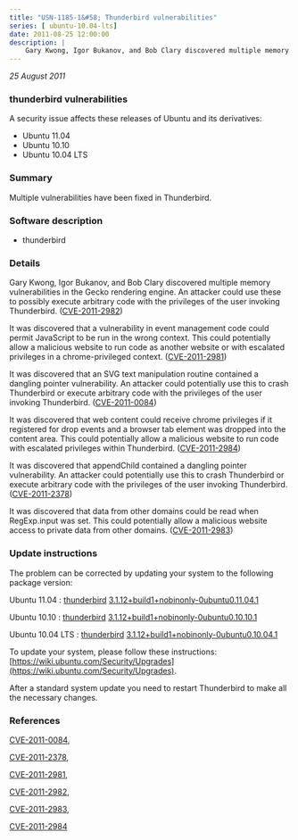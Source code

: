 ```yaml
---
title: "USN-1185-1&#58; Thunderbird vulnerabilities"
series: [ ubuntu-10.04-lts]
date: 2011-08-25 12:00:00
description: |
    Gary Kwong, Igor Bukanov, and Bob Clary discovered multiple memory vulnerabilities in the Gecko rendering engine. An attacker could use these to possibly execute arbitrary code with the privileges of the user invoking Thunderbird. ([CVE-2011-2982](http://people.ubuntu.com/~ubuntu-security/cve/CVE-2011-2982))
--- 
```

 
 

*25 August 2011*

### thunderbird vulnerabilities

A security issue affects these releases of Ubuntu and its derivatives:

* Ubuntu 11.04
* Ubuntu 10.10
* Ubuntu 10.04 LTS

### Summary

Multiple vulnerabilities have been fixed in Thunderbird. 

### Software description

* thunderbird 

### Details

Gary Kwong, Igor Bukanov, and Bob Clary discovered multiple memory vulnerabilities in the Gecko rendering engine. An attacker could use these to possibly execute arbitrary code with the privileges of the user invoking Thunderbird. ([CVE-2011-2982](http://people.ubuntu.com/~ubuntu-security/cve/CVE-2011-2982))

It was discovered that a vulnerability in event management code could permit JavaScript to be run in the wrong context. This could potentially allow a malicious website to run code as another website or with escalated privileges in a chrome-privileged context. ([CVE-2011-2981](http://people.ubuntu.com/~ubuntu-security/cve/CVE-2011-2981))

It was discovered that an SVG text manipulation routine contained a dangling pointer vulnerability. An attacker could potentially use this to crash Thunderbird or execute arbitrary code with the privileges of the user invoking Thunderbird. ([CVE-2011-0084](http://people.ubuntu.com/~ubuntu-security/cve/CVE-2011-0084))

It was discovered that web content could receive chrome privileges if it registered for drop events and a browser tab element was dropped into the content area. This could potentially allow a malicious website to run code with escalated privileges within Thunderbird. ([CVE-2011-2984](http://people.ubuntu.com/~ubuntu-security/cve/CVE-2011-2984))

It was discovered that appendChild contained a dangling pointer vulnerability. An attacker could potentially use this to crash Thunderbird or execute arbitrary code with the privileges of the user invoking Thunderbird. ([CVE-2011-2378](http://people.ubuntu.com/~ubuntu-security/cve/CVE-2011-2378))

It was discovered that data from other domains could be read when RegExp.input was set. This could potentially allow a malicious website access to private data from other domains. ([CVE-2011-2983](http://people.ubuntu.com/~ubuntu-security/cve/CVE-2011-2983)) 

### Update instructions

The problem can be corrected by updating your system to the following package version:

Ubuntu 11.04
 : [thunderbird](https://launchpad.net/ubuntu/+source/thunderbird) <span> [3.1.12+build1+nobinonly-0ubuntu0.11.04.1](https://launchpad.net/ubuntu/+source/thunderbird/3.1.12+build1+nobinonly-0ubuntu0.11.04.1) </span> 

Ubuntu 10.10
 : [thunderbird](https://launchpad.net/ubuntu/+source/thunderbird) <span> [3.1.12+build1+nobinonly-0ubuntu0.10.10.1](https://launchpad.net/ubuntu/+source/thunderbird/3.1.12+build1+nobinonly-0ubuntu0.10.10.1) </span> 

Ubuntu 10.04 LTS
 : [thunderbird](https://launchpad.net/ubuntu/+source/thunderbird) <span> [3.1.12+build1+nobinonly-0ubuntu0.10.04.1](https://launchpad.net/ubuntu/+source/thunderbird/3.1.12+build1+nobinonly-0ubuntu0.10.04.1) </span> 

To update your system, please follow these instructions: [https://wiki.ubuntu.com/Security/Upgrades](https://wiki.ubuntu.com/Security/Upgrades).

After a standard system update you need to restart Thunderbird to make all the necessary changes. 

### References

 
 [CVE-2011-0084](http://people.ubuntu.com/~ubuntu-security/cve/CVE-2011-0084), 

 [CVE-2011-2378](http://people.ubuntu.com/~ubuntu-security/cve/CVE-2011-2378), 

 [CVE-2011-2981](http://people.ubuntu.com/~ubuntu-security/cve/CVE-2011-2981), 

 [CVE-2011-2982](http://people.ubuntu.com/~ubuntu-security/cve/CVE-2011-2982), 

 [CVE-2011-2983](http://people.ubuntu.com/~ubuntu-security/cve/CVE-2011-2983), 

 [CVE-2011-2984](http://people.ubuntu.com/~ubuntu-security/cve/CVE-2011-2984)
 

